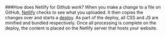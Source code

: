 ###How does Netlify for Github work? 
When you make a change to a file on GitHub, [Netlify](https://netlify.com) checks to see what you uploaded. It then copies the changes over and starts a [deploy](https://docs.netlify.com/site-deploys/overview/). As part of the deploy, all CSS and JS are minified and bundled respectively. Once all processing is complete on the deploy, the content is placed on the Netlify server that hosts your website. 